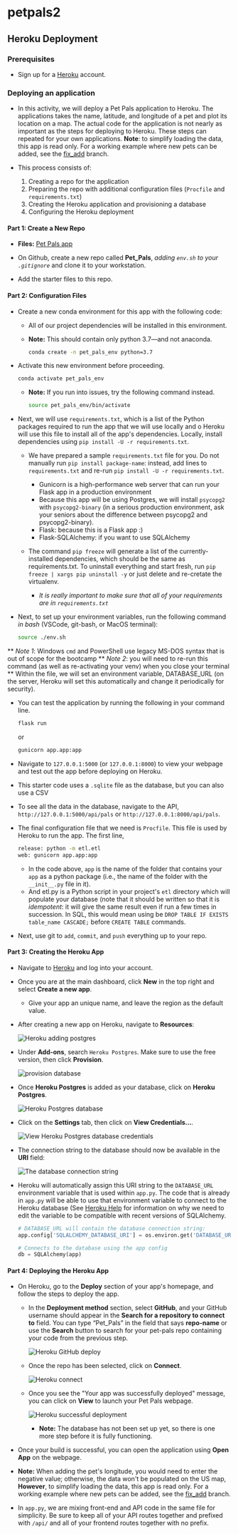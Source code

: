 # petpals2
## Heroku Deployment

### Prerequisites

* Sign up for a [Heroku](https://www.heroku.com) account.

### Deploying an application

* In this activity, we will deploy a Pet Pals application to Heroku. The applications takes the name, latitude, and longitude of a pet and plot its location on a map. The actual code for the application is not nearly as important as the steps for deploying to Heroku. These steps can repeated for your own applications.  **Note**: to simplify loading the data, this app is read only.  For a working example where new pets can be added, see the [fix_add](https://github.com/kourtbailey/petpals2/tree/fix_add) branch.


* This process consists of:

  1. Creating a repo for the application
  2. Preparing the repo with additional configuration files (`Procfile` and `requirements.txt`)
  3. Creating the Heroku application and provisioning a database
  4. Configuring the Heroku deployment

#### Part 1: Create a New Repo

* **Files:** [Pet Pals app](./Starter)

* On Github, create a new repo called **Pet_Pals**, *adding `env.sh` to your `.gitignore`* and clone it to your workstation.

* Add the starter files to this repo.

#### Part 2: Configuration Files

* Create a new conda environment for this app with the following code:
  * All of our project dependencies will be installed in this environment.
  * **Note:** This should contain only python 3.7&mdash;and not anaconda.

    ```sh
    conda create -n pet_pals_env python=3.7
    ```

* Activate this new environment before proceeding.

  ```sh
  conda activate pet_pals_env
  ```

  * **Note:** If you run into issues, try the following command instead.

    ```sh
    source pet_pals_env/bin/activate
    ```

* Next, we will use `requirements.txt`, which is a list of the Python packages required to run the app that we will use locally and o Heroku will use this file to install all of the app's dependencies.  Locally, install dependencies using `pip install -U -r requirements.txt`.

  * We have prepared a sample `requirements.txt` file for you.  Do not manually run `pip install package-name`: instead, add lines to `requirements.txt` and re-run `pip install -U -r requirements.txt`.
    * Gunicorn is a high-performance web server that can run your Flask app in a production environment
    * Because this app will be using Postgres, we will install `psycopg2` with `psycopg2-binary` (in a serious production environment, ask your seniors about the difference between psycopg2 and psycopg2-binary).
    * Flask: because this is a Flask app :)
    * Flask-SQLAlchemy: if you want to use SQLAlchemy

  * The command `pip freeze` will generate a list of the currently-installed dependencies, which should be the same as requirements.txt.  To uninstall everything and start fresh, run `pip freeze | xargs pip uninstall -y` or just delete and re-cretate the virtualenv.
    * *It is really important to make sure that all of your requirements are in `requirements.txt`*

* Next, to set up your environment variables, run the following command _in bash_ (VSCode, git-bash, or MacOS terminal):
  ```sh
  source ./env.sh
  ```

** *Note 1*: Windows `cmd` and PowerShell use legacy MS-DOS syntax that is out of scope for the bootcamp
** *Note 2*: you will need to re-run this command (as well as re-activating your venv) when you close your terminal
** Within the file, we will set an environment variable, DATABASE_URL (on the server, Heroku will set this automatically and change it periodically for security).


* You can test the application by running the following in your command line.
  ```sh
  flask run
  ```
  or
  ```sh
  gunicorn app.app:app
  ```
* Navigate to `127.0.0.1:5000` (or `127.0.0.1:8000`) to view your webpage and test out the app before deploying on Heroku.

* This starter code uses a `.sqlite` file as the database, but you can also use a CSV

* To see all the data in the database, navigate to the API, `http://127.0.0.1:5000/api/pals` or `http://127.0.0.1:8000/api/pals`.

* The final configuration file that we need is `Procfile`. This file is used by Heroku to run the app.  The first line,
  ```sh
  release: python -m etl.etl
  web: gunicorn app.app:app
  ```

  * In the code above, `app` is the name of the folder that contains your `app` as a python package (i.e., the name of the folder with the `__init__.py` file in it).
  * And etl.py is a Python script in your project's `etl` directory which will populate your database (note that it should be written so that it is _idempotent_: it will give the same result even if run a few times in succession.  In SQL, this would mean using be `DROP TABLE IF EXISTS table_name CASCADE;` before `CREATE TABLE` commands.

* Next, use git to `add`, `commit`, and `push` everything up to your repo.

#### Part 3: Creating the Heroku App

* Navigate to [Heroku](https://www.heroku.com) and log into your account.

* Once you are at the main dashboard, click **New** in the top right and select **Create a new app**.

  * Give your app an unique name, and leave the region as the default value.

* After creating a new app on Heroku, navigate to **Resources**:

  ![Heroku adding postgres](Images/Heroku_add_postgres.png)

* Under **Add-ons**, search `Heroku Postgres`. Make sure to use the free version, then click **Provision**.

  ![provision database](Images/provision_database.png)

* Once **Heroku Postgres** is added as your database, click on **Heroku Postgres**.

  ![Heroku Postgres database](Images/Resources_Heroku_Postgres.png)

* Click on the **Settings** tab, then click on **View Credentials...**.

  ![View Heroku Postgres database credentials](Images/View_credentials.png)

* The connection string to the database should now be available in the **URI** field:

  ![The database connection string](Images/database_connection.png)

* Heroku will automatically assign this URI string to the `DATABASE_URL` environment variable that is used within `app.py`. The code that is already in `app.py` will be able to use that environment variable to connect to the Heroku database (See [Heroku Help](https://help.heroku.com/ZKNTJQSK/why-is-sqlalchemy-1-4-x-not-connecting-to-heroku-postgres) for information on why we need to edit the variable to be compatible with recent versions of SQLAlchemy.

  ```python
  # DATABASE_URL will contain the database connection string:
  app.config['SQLALCHEMY_DATABASE_URI'] = os.environ.get('DATABASE_URL').replace('postgres://', 'postgresql://', 1)

  # Connects to the database using the app config
  db = SQLAlchemy(app)
  ```


#### Part 4: Deploying the Heroku App
* On Heroku, go to the **Deploy** section of your app's homepage, and follow the steps to deploy the app.

  * In the **Deployment method** section, select **GitHub**, and your GitHub username should appear in the **Search for a repository to connect to** field. You can type “Pet_Pals” in the field that says **repo-name** or use the **Search** button to search for your pet-pals repo containing your code from the previous step.

    ![Heroku GitHub deploy](Images/Heroku_GitHub_connect.png)

  * Once the repo has been selected, click on **Connect**.

    ![Heroku connect](Images/Heroku_Connect.png)

  * Once you see the "Your app was successfully deployed" message, you can click on **View** to launch your Pet Pals webpage.

    ![Heroku successful deployment](Images/Heroku_Successful_Deploy.png)

    * **Note:** The database has not been set up yet, so there is one more step before it is fully functioning.

* Once your build is successful, you can open the application using **Open App** on the webpage.

* **Note:** When adding the pet's longitude, you would need to enter the negative value; otherwise, the data won't be populated on the US map, **However**, to simplify loading the data, this app is read only.  For a working example where new pets can be added, see the [fix_add](https://github.com/kourtbailey/petpals2/tree/fix_add) branch.

* In `app.py`, we are mixing front-end and API code in the same file for simplicity.  Be sure to keep all of your API routes together and prefixed with `/api/` and all of your frontend routes together with no prefix.
